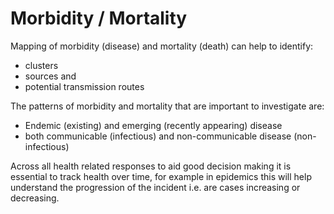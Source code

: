 # Morbidity / Mortality

Mapping of morbidity \(disease\) and mortality \(death\) can help to identify:

* clusters
* sources and
* potential transmission routes

The patterns of morbidity and mortality that are important to investigate are:

* Endemic \(existing\) and emerging \(recently appearing\) disease
* both communicable \(infectious\) and non-communicable disease \(non-infectious\)

Across all health related responses to aid good decision making it is essential to track health over time, for example in epidemics this will help understand the progression of the incident i.e. are cases increasing or decreasing.


